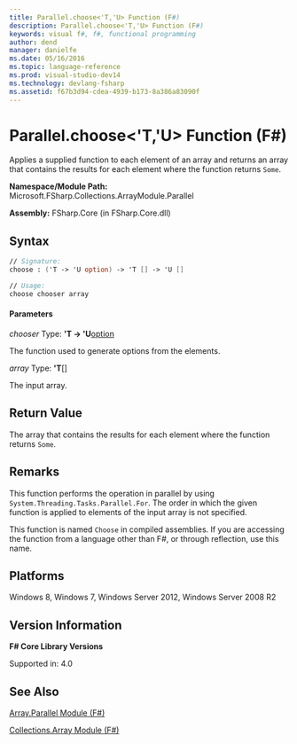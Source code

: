 ```yaml
---
title: Parallel.choose<'T,'U> Function (F#)
description: Parallel.choose<'T,'U> Function (F#)
keywords: visual f#, f#, functional programming
author: dend
manager: danielfe
ms.date: 05/16/2016
ms.topic: language-reference
ms.prod: visual-studio-dev14
ms.technology: devlang-fsharp
ms.assetid: f67b3d94-cdea-4939-b173-8a386a83090f
---
```


# Parallel.choose<'T,'U> Function (F#)

Applies a supplied function to each element of an array and returns an array that contains the results for each element where the function returns `Some`.

**Namespace/Module Path:** Microsoft.FSharp.Collections.ArrayModule.Parallel

**Assembly:** FSharp.Core (in FSharp.Core.dll)


## Syntax

```fsharp
// Signature:
choose : ('T -> 'U option) -> 'T [] -> 'U []

// Usage:
choose chooser array
```

#### Parameters
*chooser*
Type: **'T -&gt; 'U**[option](https://msdn.microsoft.com/library/b08add48-34bf-4410-80a1-ef6a8daddc58)


The function used to generate options from the elements.


*array*
Type: **'T**[[]](https://msdn.microsoft.com/library/def20292-9aae-4596-9275-b94e594f8493)


The input array.

## Return Value

The array that contains the results for each element where the function returns `Some`.

## Remarks
This function performs the operation in parallel by using `System.Threading.Tasks.Parallel.For`. The order in which the given function is applied to elements of the input array is not specified.

This function is named `Choose` in compiled assemblies. If you are accessing the function from a language other than F#, or through reflection, use this name.


## Platforms
Windows 8, Windows 7, Windows Server 2012, Windows Server 2008 R2


## Version Information
**F# Core Library Versions**

Supported in: 4.0


## See Also
[Array.Parallel Module &#40;F&#35;&#41;](Array.Parallel-Module-%5BFSharp%5D.md)

[Collections.Array Module &#40;F&#35;&#41;](Collections.Array-Module-%5BFSharp%5D.md)
